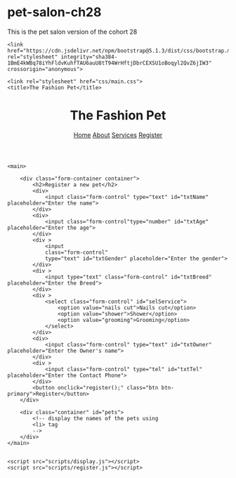 # pet-salon-ch28
This is the pet salon version of the cohort 28
<!DOCTYPE html>
<html lang="en">
<head>
    <meta charset="UTF-8">
    <meta http-equiv="X-UA-Compatible" content="IE=edge">
    <meta name="viewport" content="width=device-width, initial-scale=1.0">
    
    <link href="https://cdn.jsdelivr.net/npm/bootstrap@5.1.3/dist/css/bootstrap.min.css" rel="stylesheet" integrity="sha384-1BmE4kWBq78iYhFldvKuhfTAU6auU8tT94WrHftjDbrCEXSU1oBoqyl2QvZ6jIW3" crossorigin="anonymous">

    <link rel="stylesheet" href="css/main.css">
    <title>The Fashion Pet</title>
</head>
<body>
    <header class="site-header">
        <h1>The Fashion Pet</h1>
        <nav>
            <a href="index.html">Home</a>
            <a href="about.html">About</a>
            <a href="services.html">Services</a>
            <a href="register.html">Register</a>
        </nav>
    </header>

    <main>

        <div class="form-container container">
            <h2>Register a new pet</h2>
            <div>
                <input class="form-control" type="text" id="txtName" placeholder="Enter the name">
            </div>
            <div>
                <input class="form-control"type="number" id="txtAge" placeholder="Enter the age">
            </div>
            <div >
                <input 
                class="form-control"
                type="text" id="txtGender" placeholder="Enter the gender">
            </div>
            <div >
                <input type="text" class="form-control" id="txtBreed" placeholder="Enter the Breed">
            </div>
            <div >
                <select class="form-control" id="selService">
                    <option value="nails cut">Nails cut</option>
                    <option value="shower">Shower</option>
                    <option value="grooming">Grooming</option>
                </select>
            </div>
            <div>
                <input class="form-control" type="text" id="txtOwner" placeholder="Enter the Owner's name">
            </div>
            <div >
                <input class="form-control" type="tel" id="txtTel" placeholder="Enter the Contact Phone">
            </div>
            <button onclick="register();" class="btn btn-primary">Register</button>
        </div>

        <div class="container" id="pets">
            <!-- display the names of the pets using
            <li> tag 
            -->
        </div>
    </main>
    
   
    <script src="scripts/display.js"></script>
    <script src="scripts/register.js"></script>

</body>
</html>
